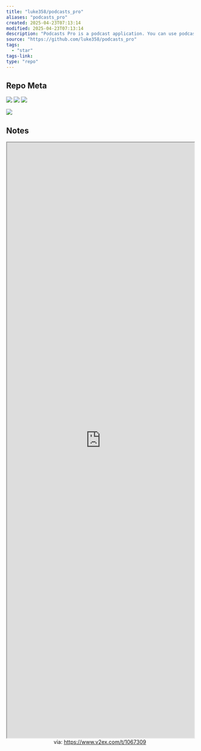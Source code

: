 ```yaml
---
title: "luke358/podcasts_pro"
aliases: "podcasts_pro"
created: 2025-04-23T07:13:14
modified: 2025-04-23T07:13:14
description: "Podcasts Pro is a podcast application. You can use podcast RSS links to subscribe to your favorite podcasts."
source: "https://github.com/luke358/podcasts_pro"
tags:
  - "star"
tags-link:
type: "repo"
---
```

## Repo Meta

![](https://img.shields.io/github/stars/luke358/podcasts_pro?style=for-the-badge&label=stars) ![](https://img.shields.io/github/repo-size/luke358/podcasts_pro?style=for-the-badge&label=size) ![](https://img.shields.io/github/created-at/luke358/podcasts_pro?style=for-the-badge&label=since)

[![](https://github-readme-stats.vercel.app/api/pin/?username=luke358&repo=podcasts_pro&bg_color=00000000)](https://github.com/luke358/podcasts_pro)

## Notes

<iframe src='https://www.v2ex.com/t/1067309' style='height:40vh;width:100%' class='iframe-radius' allow='fullscreen'></iframe>
<center>via: <a href='https://www.v2ex.com/t/1067309' target='_blank' class='external-link'>https://www.v2ex.com/t/1067309</a></center>
